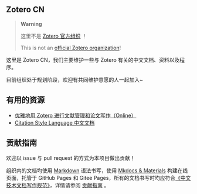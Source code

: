 ## Zotero CN

> **Warning**
>
> 这里不是 [Zotero 官方组织](https://github.com/zotero) ！
> 
> This is not an [official Zotero organization](https://github.com/zotero)!

这里是 Zotero CN，我们主要维护一些与 Zotero 有关的中文文档、资料以及程序。

目前组织处于规划阶段，欢迎有共同维护意愿的人一起加入~

## 有用的资源

- [优雅地用 Zotero 进行文献管理和论文写作（Online）](https://zotero-cn.github.io/e-zotero-md)
- [Citation Style Language 中文文档](https://zotero-cn.github.io/csl-docs-chinese)

## 贡献指南

欢迎以 issue 与 pull request 的方式为本项目做出贡献！

组织内的文档均使用 [Markdown](https://baike.baidu.com/item/markdown) 语法书写，使用 [Mkdocs & Materials](https://squidfunk.github.io/mkdocs-material/) 构建在线页面，托管于 GitHub Pages 和 Gitee Pages，所有的文档书写时均应符合[《中文技术文档写作规范》](https://github.com/ruanyf/document-style-guide)，详情请参阅 [贡献指南](https://zotero-cn.github.io/contribution-guidelines) 。
